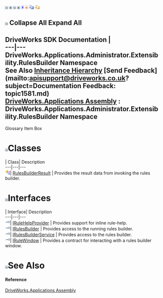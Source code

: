 ![](dotnetimages/collapse.gif) ![](dotnetimages/expand.gif) ![](dotnetimages/collapse.gif) ![](dotnetimages/expand.gif) ![](dotnetimages/drpdown.gif) ![](dotnetimages/drpdown_orange.gif) ![](dotnetimages/copycode.gif) ![](dotnetimages/copycodeHighlight.gif)

![](dotnetimages/collapse.gif) Collapse All Expand All  
---  
DriveWorks SDK Documentation  |   
---|---  
DriveWorks.Applications.Administrator.Extensibility.RulesBuilder Namespace   
See Also [Inheritance Hierarchy](topic1582.md) [Send Feedback](mailto:apisupport@driveworks.co.uk?subject=Documentation Feedback: topic1581.md)  
[DriveWorks.Applications Assembly](topic13.md) : DriveWorks.Applications.Administrator.Extensibility.RulesBuilder Namespace  
---  
  
Glossary Item Box

# ![](dotnetimages/collapse.gif)Classes

| Class| Description  
---|---|---  
![Class](dotnetimages/Class.gif)| [RulesBuilderResult](topic1622.md) | Provides the result data from invoking the rules builder.  
  
# ![](dotnetimages/collapse.gif)Interfaces

| Interface| Description  
---|---|---  
![Interface](dotnetimages/Interface.gif)| [IRuleHelpProvider](topic1583.md) | Provides support for inline rule-help.  
![Interface](dotnetimages/Interface.gif)| [IRulesBuilder](topic1590.md) | Provides access to the running rules builder.  
![Interface](dotnetimages/Interface.gif)| [IRulesBuilderService](topic1598.md) | Provides access to the rules builder.  
![Interface](dotnetimages/Interface.gif)| [IRuleWindow](topic1607.md) | Provides a contract for interacting with a rules builder window.  
  
# ![](dotnetimages/collapse.gif)See Also

#### Reference

[DriveWorks.Applications Assembly](topic13.md)


